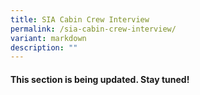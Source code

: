 ```yaml
---
title: SIA Cabin Crew Interview
permalink: /sia-cabin-crew-interview/
variant: markdown
description: ""
---
```

<h4><strong>This section is being updated. Stay tuned!</strong></h4>
<style>
	.col.is-8.is-offset-2.print-content{
	width:75%;
	}
.col.is-1.has-float-btns.is-position-relative.is-hidden-touch
	{
	display:none;
	}
</style>